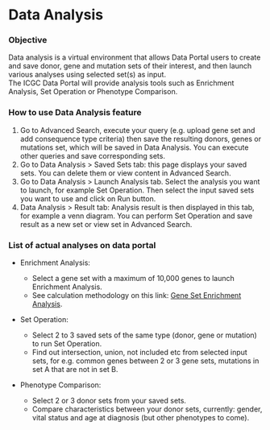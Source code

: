 # Data Analysis

### Objective

Data analysis is a virtual environment that allows Data Portal users to create and save donor, gene and mutation sets of their interest, and then launch various analyses using selected set(s) as input.  
The ICGC Data Portal will provide analysis tools such as Enrichment Analysis, Set Operation or Phenotype Comparison.

### How to use Data Analysis feature

1. Go to Advanced Search, execute your query (e.g. upload gene set and add consequence type criteria) then save the resulting donors, genes or mutations set, which will be saved in Data Analysis. You can execute other queries and save corresponding sets.
2. Go to Data Analysis > Saved Sets tab: this page displays your saved sets. You can delete them or view content in Advanced Search.
3. Go to Data Analysis > Launch Analysis tab. Select the analysis you want to launch, for example Set Operation. Then select the input saved sets you want to use and click on Run button.
4. Data Analysis > Result tab: Analysis result is then displayed in this tab, for example a venn diagram. You can perform Set Operation and save result as a new set or view set in Advanced Search.

### List of actual analyses on data portal

* Enrichment Analysis:

    * Select a gene set with a maximum of 10,000 genes to launch Enrichment Analysis.
    * See calculation methodology on this link: [Gene Set Enrichment Analysis](/portal/methods/#gene-set-enrichment-analysis).
  
* Set Operation:

    * Select 2 to 3 saved sets of the same type (donor, gene or mutation) to run Set Operation.
    * Find out intersection, union, not included etc from selected input sets, for e.g. common genes between 2 or 3 gene sets, mutations in set A that are not in set B.

* Phenotype Comparison:

    * Select 2 or 3 donor sets from your saved sets.
    * Compare characteristics between your donor sets, currently: gender, vital status and age at diagnosis (but other phenotypes to come).